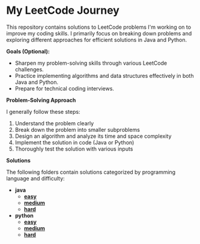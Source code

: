 # My LeetCode Journey

This repository contains solutions to LeetCode problems I'm working on to improve my coding skills. I primarily focus on breaking down problems and exploring different approaches for efficient solutions in Java and Python.

**Goals (Optional):**

- Sharpen my problem-solving skills through various LeetCode challenges.
- Practice implementing algorithms and data structures effectively in both Java and Python.
- Prepare for technical coding interviews.

**Problem-Solving Approach**

I generally follow these steps:

1. Understand the problem clearly
2. Break down the problem into smaller subproblems
3. Design an algorithm and analyze its time and space complexity
4. Implement the solution in code (Java or Python)
5. Thoroughly test the solution with various inputs

**Solutions**

The following folders contain solutions categorized by programming language and difficulty:

- **java**
  - [**easy**](./java/easy)
  - [**medium**](./java/medium)
  - [**hard**](./java/hard)
- **python**
  - [**easy**](./python/easy)
  - [**medium**](./python/medium)
  - [**hard**](./python/hard)

